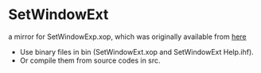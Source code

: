 # SetWindowExt
a mirror for SetWindowExp.xop, which was originally available from [here](http://fermi.uchicago.edu/freeware/LoomisWood/SetWindowExt.shtml)

- Use binary files in bin (SetWindowExt.xop and SetWindowExt Help.ihf).
- Or compile them from source codes in src.
